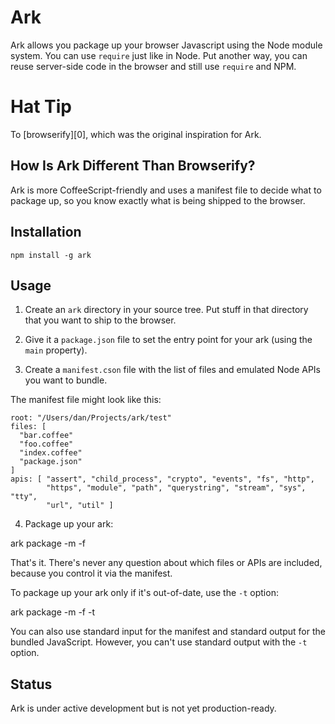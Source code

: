 # Ark

Ark allows you package up your browser Javascript using the Node module system. You can use `require` just like in Node. Put another way, you can reuse server-side code in the browser and still use `require` and NPM.

# Hat Tip

To [browserify][0], which was the original inspiration for Ark.

## How Is Ark Different Than Browserify?

Ark is more CoffeeScript-friendly and uses a manifest file to decide what to package up, so you know exactly what is being shipped to the browser.

## Installation

    npm install -g ark
    
## Usage

1. Create an `ark` directory in your source tree. Put stuff in that directory that you want to ship to the browser. 

2. Give it a `package.json` file to set the entry point for your ark (using the `main` property). 

3. Create a `manifest.cson` file with the list of files and emulated Node APIs you want to bundle.

The manifest file might look like this:

    root: "/Users/dan/Projects/ark/test"
    files: [
      "bar.coffee"
      "foo.coffee"
      "index.coffee"
      "package.json"
    ]
    apis: [ "assert", "child_process", "crypto", "events", "fs", "http",  
            "https", "module", "path", "querystring", "stream", "sys", "tty", 
            "url", "util" ]


4. Package up your ark:

  ark package -m <manifest> -f <path-to-javascript>

That's it. There's never any question about which files or APIs are included, because you control it via the manifest.

To package up your ark only if it's out-of-date, use the `-t` option:

  ark package -m <manifest> -f <path-to-javascript> -t

You can also use standard input for the manifest and standard output for the bundled JavaScript. However, you can't use standard output with the `-t` option.

## Status

Ark is under active development but is not yet production-ready.

